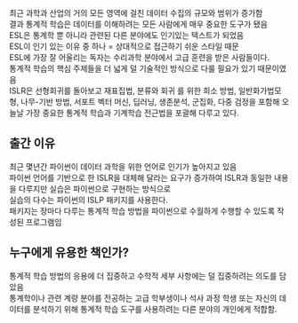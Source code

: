 최근 과학과 산업의 거의 모든 영역에 걸친 데이터 수집의 규모와 범위가 증가함  
결과 통계적 학습은 데이터를 이해하려는 모든 사람에게 매우 중요한 도구가 됐음  
ESL은 통계학 뿐 아니라 관련된 다른 분야에도 인기있는 텍스트가 되었음  
ESL이 인기 있는 이유 중 하나 = 상대적으로 접근하기 쉬운 스타일 때문  
ESL에 가장 잘 어울리는 독자는 수리과학 분야에서 고급 훈련을 받은 사람들이다.  
통계적 학습의 핵심 주제들을 더 넓게 덜 기술적인 방식으로 다룰 필요가 있기 때문이였음  
ISLR은 선형회귀를 돌아보고 재표집법, 분류와 회귀 를 위한 희소 방법, 일반화가법모형, 나무-기반 방법, 서포트 벡터 머신, 딥러닝, 생존분석, 군집화, 다중 검정을 포함해 오늘날 가장 중요한 통계적 학습과 기계학습 전근법을 포괄해 다루고 있다.  

## 출간 이유
최근 몇년간 파이썬이 데이터 과학을 위한 언어로 인기가 높아지고 있음  
파이썬 언어를 기반으로 한 ISLR을 대체해 달라는 요구가 증가하여 ISLR과 동일한 내용을 다루지만 실습은 파이썬으로 구현하는 방식으로  
실습의 다수는 파이썬의 ISLP 패키지를 사용한다.  
패키지는 장마다 다루는 통계적 학습 방법을 파이썬으로 수월하게 수행할 수 있도록 작성된 프로그램임  

## 누구에게 유용한 책인가?  
통계적 학습 방법의 응용에 더 집중하고 수학적 세부 사항에는 덜 집중하려는 의도를 담았음  
통계학이나 관련 계량 분야를 전공하는 고급 학부생이나 석사 과정 학생 또는 자신의 데이터를 분석하기 위해 통계적 학습 도구를 사용하려는 다른 분야의 개인에게 적합함.